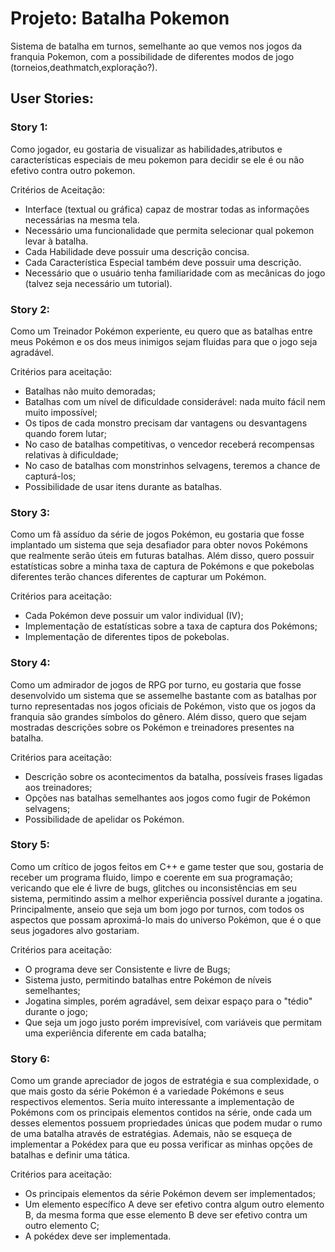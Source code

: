 # Projeto: Batalha Pokemon

Sistema de batalha em turnos, semelhante ao que vemos nos jogos da franquia Pokemon, com a possibilidade de diferentes
modos de jogo (torneios,deathmatch,exploração?).

## User Stories:

### Story 1:

Como jogador, eu gostaria de visualizar as habilidades,atributos e características especiais de meu pokemon 
para decidir se ele é ou não efetivo contra outro pokemon.

Critérios de Aceitação:

- Interface (textual ou gráfica) capaz de mostrar todas as informações necessárias na mesma tela.
- Necessário uma funcionalidade que permita selecionar qual pokemon levar à batalha.
- Cada Habilidade deve possuir uma descrição concisa.
- Cada Característica Especial também  deve possuir uma descrição.
- Necessário que o usuário tenha familiaridade com as mecânicas do jogo (talvez seja necessário um tutorial).

### Story 2:

Como um Treinador Pokémon experiente, eu quero que as batalhas entre meus Pokémon e os dos meus inimigos sejam fluidas para que o jogo seja agradável.

Critérios para aceitação:

 - Batalhas não muito demoradas;
 - Batalhas com um nível de dificuldade considerável: nada muito fácil nem muito impossível;
 - Os tipos de cada monstro precisam dar vantagens ou desvantagens quando forem lutar;
 - No caso de batalhas competitivas, o vencedor receberá recompensas relativas à dificuldade;
 - No caso de batalhas com monstrinhos selvagens, teremos a chance de capturá-los;
 - Possibilidade de usar itens durante as batalhas.
 
 ### Story 3:

Como um fã assíduo da série de jogos Pokémon, eu gostaria que fosse implantado um sistema que seja desafiador para obter novos Pokémons que realmente serão úteis em futuras batalhas. Além disso, quero possuir estatísticas sobre a minha taxa de captura de Pokémons e que pokebolas diferentes terão chances diferentes de capturar um Pokémon.

Critérios para aceitação:

 - Cada Pokémon deve possuir um valor individual (IV);
 - Implementação de estatísticas sobre a taxa de captura dos Pokémons;
 - Implementação de diferentes tipos de pokebolas.
 
 ### Story 4:
 
Como um admirador de jogos de RPG por turno, eu gostaria que fosse desenvolvido um sistema que se assemelhe bastante com as batalhas por turno representadas nos jogos oficiais de Pokémon, visto que os jogos da franquia são grandes símbolos do gênero. Além disso, quero que sejam mostradas descrições sobre os Pokémon e treinadores presentes na batalha.

Critérios para aceitação:

- Descrição sobre os acontecimentos da batalha, possíveis frases ligadas aos treinadores;
- Opções nas batalhas semelhantes aos jogos como fugir de Pokémon selvagens;
- Possibilidade de apelidar os Pokémon.

 ### Story 5:
 
Como um crítico de jogos feitos em C++ e game tester que sou, gostaria de receber um programa fluido, limpo e coerente em sua programação; vericando que ele é livre de bugs, glitches ou inconsistências em seu sistema, permitindo assim a melhor experiência possível durante a jogatina. Principalmente, anseio que seja um bom jogo por turnos, com todos os aspectos que possam aproximá-lo mais do universo Pokémon, que é o que seus jogadores alvo gostariam.
 
 Critérios para aceitação:

 - O programa deve ser Consistente e livre de Bugs;
 - Sistema justo, permitindo batalhas entre Pokémon de níveis semelhantes;
 - Jogatina simples, porém agradável, sem deixar espaço para o "tédio" durante o jogo;
 - Que seja um jogo justo porém imprevisível, com variáveis que permitam uma experiência diferente em cada batalha; 
 
 ### Story 6:
 
 Como um grande apreciador de jogos de estratégia e sua complexidade, o que mais gosto da série Pokémon é a variedade Pokémons e seus respectivos elementos. Seria muito interessante a implementação de Pokémons com os principais elementos contidos na série, onde cada um desses elementos possuem propriedades únicas que podem mudar o rumo de uma batalha através de estratégias. Ademais, não se esqueça de implementar a Pokédex para que eu possa verificar as minhas opções de batalhas e definir uma tática.
 
  Critérios para aceitação:
  
  - Os principais elementos da série Pokémon devem ser implementados;
  - Um elemento específico A deve ser efetivo contra algum outro elemento B, da mesma forma que esse elemento B deve ser efetivo contra um outro elemento C;
  - A pokédex deve ser implementada.
 
 
 
